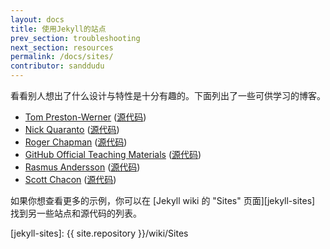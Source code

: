 ```yaml
---
layout: docs
title: 使用Jekyll的站点
prev_section: troubleshooting
next_section: resources
permalink: /docs/sites/
contributor: sanddudu
---
```


看看别人想出了什么设计与特性是十分有趣的。下面列出了一些可供学习的博客。

- [Tom Preston-Werner](http://tom.preston-werner.com/)
    ([源代码](http://github.com/mojombo/mojombo.github.com))
- [Nick Quaranto](http://quaran.to/)
    ([源代码](https://github.com/qrush/qrush.github.com))
- [Roger Chapman](http://rogchap.com/)
    ([源代码](https://github.com/rogchap/rogchap.github.com))
- [GitHub Official Teaching Materials](http://teach.github.com)
    ([源代码](https://github.com/github/teach.github.com))
- [Rasmus Andersson](http://rsms.me/)
    ([源代码](https://github.com/rsms/rsms.github.com))
- [Scott Chacon](http://schacon.github.com)
    ([源代码](https://github.com/schacon/schacon.github.com))

如果你想查看更多的示例，你可以在 [Jekyll wiki 的 "Sites" 页面][jekyll-sites]
找到另一些站点和源代码的列表。

[jekyll-sites]: {{ site.repository }}/wiki/Sites
